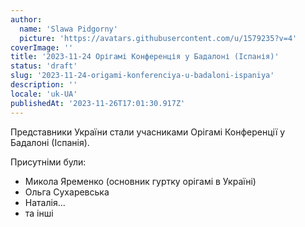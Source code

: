 ```yaml
---
author:
  name: 'Slawa Pidgorny'
  picture: 'https://avatars.githubusercontent.com/u/1579235?v=4'
coverImage: ''
title: '2023-11-24 Орігамі Конференція у Бадалоні (Іспанія)'
status: 'draft'
slug: '2023-11-24-origami-konferenciya-u-badaloni-ispaniya'
description: ''
locale: 'uk-UA'
publishedAt: '2023-11-26T17:01:30.917Z'
---
```


Представники України стали учасниками Орігамі Конференції у Бадалоні (Іспанія).

Присутніми були:

- Микола Яременко (основник гуртку орігамі в Україні)
- Ольга Сухаревська
- Наталія...
- та інші